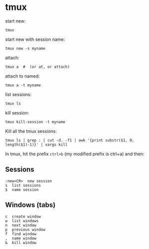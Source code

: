 # tmux

start new:

    tmux

start new with session name:

    tmux new -s myname

attach:

    tmux a  #  (or at, or attach)

attach to named:

    tmux a -t myname

list sessions:

    tmux ls

kill session:

    tmux kill-session -t myname

Kill all the tmux sessions:

    tmux ls | grep : | cut -d. -f1 | awk '{print substr($1, 0, length($1)-1)}' | xargs kill

In tmux, hit the prefix `ctrl+b` (my modified prefix is ctrl+a) and then:

## **Sessions**

    :new<CR>  new session
    s  list sessions
    $  name session

## **Windows (tabs)**

    c  create window
    w  list windows
    n  next window
    p  previous window
    f  find window
    ,  name window
    &  kill window
